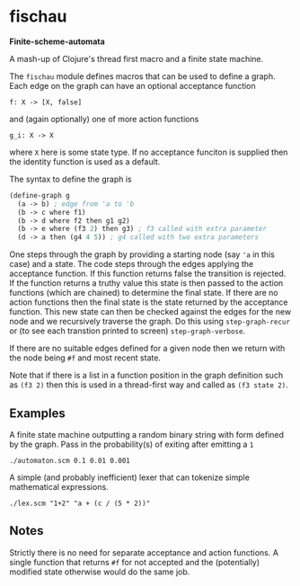 # fischau
**Finite-scheme-automata**

A mash-up of Clojure's thread first macro and a finite state machine.

The `fischau` module defines macros that can be used to define a graph.
Each edge on the graph can have an optional acceptance function
```
f: X -> [X, false]
```
and (again optionally) one of more action functions
```
g_i: X -> X
```
where `X` here is some state type.
If no acceptance funciton is supplied then the identity
function is used as a default.

The syntax to define the graph is
```scheme
(define-graph g
  (a -> b) ; edge from 'a to 'b
  (b -> c where f1)
  (b -> d where f2 then g1 g2)
  (b -> e where (f3 2) then g3) ; f3 called with extra parameter
  (d -> a then (g4 4 5)) ; g4 called with two extra parameters
```

One steps through the graph by providing a starting node
(say `'a` in this case) and a state.
The code steps through the edges applying the acceptance function.
If this function returns false the transition is rejected.
If the function returns a truthy value this state is then
passed to the action functions (which are chained) to determine
the final state.
If there are no action functions then the final state is the
state returned by the acceptance function.
This new state can then be checked against the edges for
the new node and we recursively traverse the graph.
Do this using `step-graph-recur` or (to see each transtion
printed to screen) `step-graph-verbose`.

If there are no suitable edges defined for a given node
then we return with the node being `#f` and most recent state.

Note that if there is a list in a function position in the
graph definition such as `(f3 2)` then this is used in a
thread-first way and called as `(f3 state 2)`.

## Examples

A finite state machine outputting a random binary string with form defined by the graph.
Pass in the probability(s) of exiting after emitting a `1`

```
./automaton.scm 0.1 0.01 0.001
```

A simple (and probably inefficient) lexer that can tokenize simple mathematical
expressions.

```
./lex.scm "1+2" "a + (c / (5 * 2))"
```
## Notes

Strictly there is no need for separate acceptance and action functions.
A single function that returns `#f` for not accepted and the (potentially)
modified state otherwise would do the same job.
